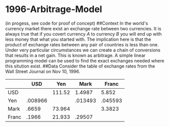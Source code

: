# 1996-Arbitrage-Model
(in progess, see code for proof of concept)
##Context
In the world's currency market there exist an exchange rate between two currencies. It is always true that if you covert currency _A_ to currency _B_ you will end up with less money that what you started with. The implication here is that the product of exchange rates between any pair of countries is less than one. 
Under very particular circumstances we can create a chain of conversions that results in a net gain. This is known as arbitrage. A simple linear programming model can be used to find the exact exchanges needed where this sitution exist. 
##Data
Consider the table of exchange rates from the Wall Street Journal on Nov 10, 1996. 

|   | USD | Yen | Mark | Franc |
| - | --- | --- | ---- | ----- |
|USD|     |111.52|1.4987|5.852|
|Yen|.008966|   |.013493|.045593|
|Mark|.6659|73.964|   |3.3823|
|Franc|.1966|21.933|.29507|   |

